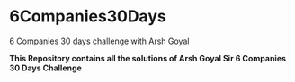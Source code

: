 # 6Companies30Days
6 Companies 30 days challenge with Arsh Goyal

**This Repository contains all the solutions of Arsh Goyal Sir 6 Companies 30 Days Challenge**
